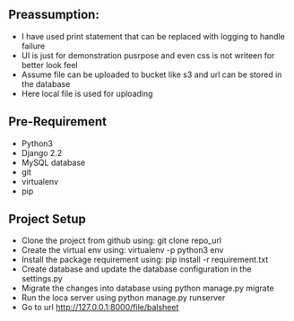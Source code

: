 Preassumption:
---------------------------------------------------------------
- I have used print statement that can be replaced with logging to handle failure
- UI is just for demonstration pusrpose and even css is not writeen for better look feel
- Assume file can be uploaded to bucket like s3 and url can be stored in the database
- Here local file is used for uploading 


Pre-Requirement
---------------------------------------------------------------
- Python3
- Django 2.2
- MySQL database
- git
- virtualenv
- pip

Project Setup
-----------------------------------------------------------------
- Clone the project from github using: git clone repo_url
- Create the virtual env using: virtualenv -p python3 env
- Install the package requirement using: pip install -r requirement.txt
- Create database and update the database configuration in the settings.py
- Migrate the changes into database using python manage.py migrate
- Run the loca server using python manage.py runserver
- Go to url http://127.0.0.1:8000/file/balsheet


